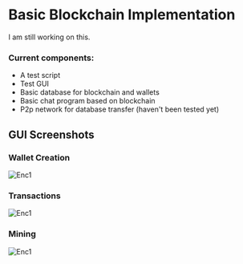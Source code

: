# Basic Blockchain Implementation 

I am still working on this. 

### Current components: 
- A test script
- Test GUI 
- Basic database for blockchain and wallets
- Basic chat program based on blockchain
- P2p network for database transfer (haven't been tested yet)

## GUI Screenshots 

### Wallet Creation
![Enc1](https://github.com/trantorberk/basicblockchain/blob/main/src/gui-shots/shot1.png)

### Transactions
![Enc1](https://github.com/trantorberk/basicblockchain/blob/main/src/gui-shots/shot3.png) 

### Mining
![Enc1](https://github.com/trantorberk/basicblockchain/blob/main/src/gui-shots/shot4.png)
